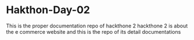 # Hakthon-Day-02
This is the proper documentation repo of hackthone 2 
hackthone 2 is about the e commerce website and this is the repo of its detail documentations